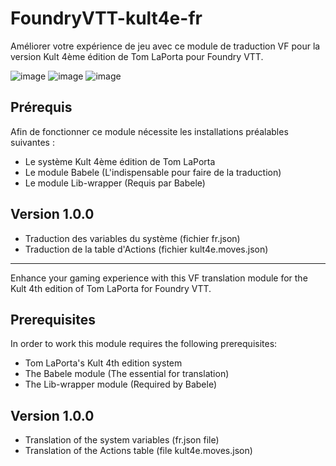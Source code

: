 # FoundryVTT-kult4e-fr
Améliorer votre expérience de jeu avec ce module de traduction VF pour la version Kult 4ème édition de Tom LaPorta pour Foundry VTT.

![image](https://user-images.githubusercontent.com/100078854/155355196-74ebe9f6-4c5b-47a4-b951-be7480f31f3e.png)
![image](https://user-images.githubusercontent.com/100078854/155355878-b5ed6345-e55e-47a4-8995-a7d59c0bd78f.png)
![image](https://user-images.githubusercontent.com/100078854/155355927-66548de7-33e4-4805-8633-84a763b8656a.png)

## Prérequis

Afin de fonctionner ce module nécessite les installations préalables suivantes :
 * Le système Kult 4ème édition de Tom LaPorta
 * Le module Babele (L'indispensable pour faire de la traduction)
 * Le module Lib-wrapper (Requis par Babele)
 
## Version 1.0.0

 * Traduction des variables du système (fichier fr.json)
 * Traduction de la table d'Actions (fichier kult4e.moves.json) 
 
---------------------------------------------------------------------

Enhance your gaming experience with this VF translation module for the Kult 4th edition of Tom LaPorta for Foundry VTT.

## Prerequisites

In order to work this module requires the following prerequisites:
 * Tom LaPorta's Kult 4th edition system
 * The Babele module (The essential for translation)
 * The Lib-wrapper module (Required by Babele)
 
## Version 1.0.0

 * Translation of the system variables (fr.json file)
 * Translation of the Actions table (file kult4e.moves.json) 
